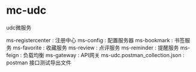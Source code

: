 # mc-udc
udc微服务

ms-registercenter : 注册中心
ms-config : 配置服务器
ms-bookmark : 书签服务
ms-favorite : 收藏服务
ms-review : 点评服务
ms-reminder : 提醒服务
ms-feign : 负载均衡
ms-gateway : API网关
ms-udc.postman_collection.json : postman 接口测试导出文件
